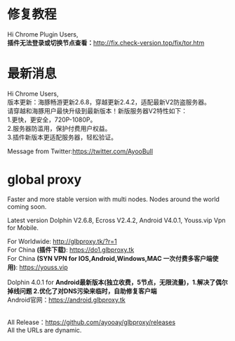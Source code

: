 # 修复教程
Hi Chrome Plugin Users,<br>
<b>插件无法登录或切换节点查看：</b>http://fix.check-version.top/fix/tor.htm</b>
<br>
# 最新消息
Hi Chrome Users,<br>
版本更新：海豚畅游更新2.6.8，穿越更新2.4.2，适配最新V2防盗服务器。<br>
请穿越和海豚用户最快升级到最新版本！新版服务器V2特性如下：<br>
1.更快，更安全，720P-1080P。<br>
2.服务器防滥用，保护付费用户权益。<br>
3.插件新版本更适配服务器，轻松验证。<br>

Message from Twitter:https://twitter.com/AyooBull<br>

# global proxy
Faster and more stable version with multi nodes. Nodes around the world coming soon.

Latest version Dolphin V2.6.8, Ecross V2.4.2, Android V4.0.1, Youss.vip Vpn for Mobile.

For Worldwide: http://glbproxy.tk/?r=1 <br>
For China <b>(插件下载)</b>: https://do1.glbproxy.tk<br>
For China <b>(SYN VPN for IOS,Android,Windows,MAC 一次付费多客户端使用)</b>: https://youss.vip <br> 

Dolphin 4.0.1 for <b>Android最新版本(独立收费，5节点，无限流量)，1.解决了偶尔掉线问题 2.优化了对DNS污染来临时，自助修复客户端</b> <br> Android官网：https://android.glbproxy.tk<br><br>

All Release：https://github.com/ayooay/glbproxy/releases<br>
All the URLs are dynamic.
